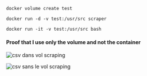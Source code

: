 ```
docker volume create test
```

```
docker run -d -v test:/usr/src scraper
```

```
docker run -it -v test:/usr/src bash
```

#### Proof that I use only the volume and not the container


![csv dans vol scraping](https://github.com/AxelML2/docker-1/assets/140382386/60d9aec9-9e38-4b2b-aa18-e4aa2221b327)


![csv sans le vol scraping](https://github.com/AxelML2/docker-1/assets/140382386/43b22061-222f-4b94-b98d-17555aa8243f)
